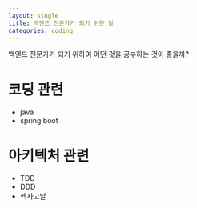 ```yaml
---
layout: single
title: 백엔드 전문가가 되기 위한 길
categories: coding
---
```


백엔드 전문가가 되기 위하여 어떤 것을 공부하는 것이 좋을까?

# 코딩 관련
- java
- spring boot

# 아키텍처 관련
- TDD
- DDD
- 헥사고날 
